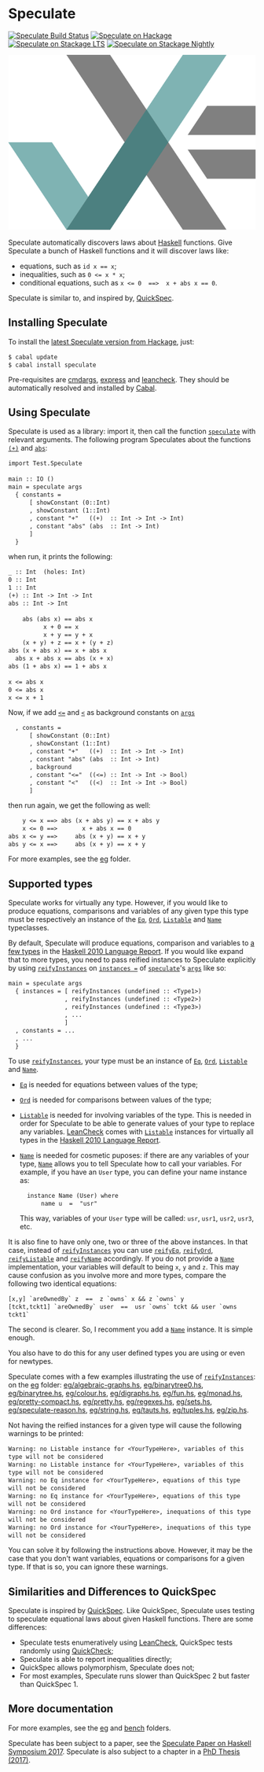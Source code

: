 Speculate
=========

[![Speculate Build Status][build-status]][build-log]
[![Speculate on Hackage][hackage-version]][speculate-on-hackage]
[![Speculate on Stackage LTS][stackage-lts-badge]][speculate-on-stackage-lts]
[![Speculate on Stackage Nightly][stackage-nightly-badge]][speculate-on-stackage-nightly]

![Speculate logo][speculate-logo]

Speculate automatically discovers laws about [Haskell] functions.
Give Speculate a bunch of Haskell functions and it will discover laws like:

  * equations, such as `id x == x`;
  * inequalities, such as `0 <= x * x`;
  * conditional equations, such as `x <= 0  ==>  x + abs x == 0`.

Speculate is similar to, and inspired by, [QuickSpec].


Installing Speculate
--------------------

To install the [latest Speculate version from Hackage], just:

	$ cabal update
	$ cabal install speculate

Pre-requisites are [cmdargs], [express] and [leancheck].
They should be automatically resolved and installed by [Cabal].


Using Speculate
---------------

Speculate is used as a library: import it, then call the function [`speculate`]
with relevant arguments.  The following program Speculates about the
functions [`(+)`] and [`abs`]:

	import Test.Speculate

	main :: IO ()
	main = speculate args
	  { constants =
	      [ showConstant (0::Int)
	      , showConstant (1::Int)
	      , constant "+"   ((+)  :: Int -> Int -> Int)
	      , constant "abs" (abs  :: Int -> Int)
	      ]
	  }

when run, it prints the following:

	_ :: Int  (holes: Int)
	0 :: Int
	1 :: Int
	(+) :: Int -> Int -> Int
	abs :: Int -> Int

	    abs (abs x) == abs x
	          x + 0 == x
	          x + y == y + x
	    (x + y) + z == x + (y + z)
	abs (x + abs x) == x + abs x
	  abs x + abs x == abs (x + x)
	abs (1 + abs x) == 1 + abs x

	x <= abs x
	0 <= abs x
	x <= x + 1


Now, if we add [`<=`] and [`<`] as background constants on [`args`]

	  , constants =
	      [ showConstant (0::Int)
	      , showConstant (1::Int)
	      , constant "+"   ((+)  :: Int -> Int -> Int)
	      , constant "abs" (abs  :: Int -> Int)
	      , background
	      , constant "<="  ((<=) :: Int -> Int -> Bool)
	      , constant "<"   ((<)  :: Int -> Int -> Bool)
	      ]

then run again, we get the following as well:

	    y <= x ==> abs (x + abs y) == x + abs y
	    x <= 0 ==>       x + abs x == 0
	abs x <= y ==>     abs (x + y) == x + y
	abs y <= x ==>     abs (x + y) == x + y

For more examples, see the [eg](eg) folder.


Supported types
---------------

Speculate works for virtually any type.
However,
if you would like to produce equations,
comparisons and variables of any given type
this type must be respectively
an instance of the [`Eq`], [`Ord`], [`Listable`] and [`Name`] typeclasses.

By default,
Speculate will produce equations, comparison and variables
to [a few types](https://github.com/rudymatela/speculate/blob/master/src/Test/Speculate/Expr/Instance.hs#L110-L151)
in the [Haskell 2010 Language Report].
If you would like expand that to more types,
you need to pass reified instances to Speculate explicitly by
using [`reifyInstances`] on [`instances =`] of [`speculate`]'s [`args`] like so:

	main = speculate args
      { instances = [ reifyInstances (undefined :: <Type1>)
                    , reifyInstances (undefined :: <Type2>)
                    , reifyInstances (undefined :: <Type3>)
					, ...
					]
      , constants = ...
	  , ...
	  }

To use [`reifyInstances`],
your type must be an instance of
[`Eq`], [`Ord`], [`Listable`] and [`Name`].

* [`Eq`]  is needed for equations between values of the type;

* [`Ord`] is needed for comparisons between values of the type;

* [`Listable`] is needed for involving variables of the type.
  This is needed in order for Speculate to be able
  to generate values of your type to replace any variables.
  [LeanCheck] comes with [`Listable`] instances
  for virtually all types in the [Haskell 2010 Language Report].

* [`Name`] is needed for cosmetic puposes:
  if there are any variables of your type,
  [`Name`] allows you to tell Speculate how to call your variables.
  For example, if you have an `User` type, you can define your name instance as:

		instance Name (User) where
			name u  =  "usr"

  This way, variables of your `User` type will be called:
  `usr`, `usr1`, `usr2`, `usr3`, etc.

It is also fine to have only one, two or three of the above instances.
In that case, instead of [`reifyInstances`]
you can use [`reifyEq`], [`reifyOrd`], [`reifyListable`] and [`reifyName`] accordingly.
If you do not provide a [`Name`] implementation,
your variables will default to being `x`, `y` and `z`.
This may cause confusion as you involve more and more types,
compare the following two identical equations:

	[x,y] `areOwnedBy` z  ==  z `owns` x && z `owns` y
	[tckt,tckt1] `areOwnedBy` user  ==  usr `owns` tckt && user `owns tckt1`

The second is clearer.
So, I recomment you add a [`Name`] instance.
It is simple enough.

You also have to do this for any user defined types you are using
or even for newtypes.

Speculate comes with a few examples illustrating the use of [`reifyInstances`]:
on the [eg](eg) folder:
[eg/algebraic-graphs.hs](eg/algebraic-graphs.hs),
[eg/binarytree0.hs](eg/binarytree0.hs),
[eg/binarytree.hs](eg/binarytree.hs),
[eg/colour.hs](eg/colour.hs),
[eg/digraphs.hs](eg/digraphs.hs),
[eg/fun.hs](eg/fun.hs),
[eg/monad.hs](eg/monad.hs),
[eg/pretty-compact.hs](eg/pretty-compact.hs),
[eg/pretty.hs](eg/pretty.hs),
[eg/regexes.hs](eg/regexes.hs),
[eg/sets.hs](eg/sets.hs),
[eg/speculate-reason.hs](eg/speculate-reason.hs),
[eg/string.hs](eg/string.hs),
[eg/tauts.hs](eg/tauts.hs),
[eg/tuples.hs](eg/tuples.hs),
[eg/zip.hs](eg/zip.hs).

Not having the reified instances for a given type will cause the following warnings to be printed:

	Warning: no Listable instance for <YourTypeHere>, variables of this type will not be considered
	Warning: no Listable instance for <YourTypeHere>, variables of this type will not be considered
	Warning: no Eq instance for <YourTypeHere>, equations of this type will not be considered
	Warning: no Eq instance for <YourTypeHere>, equations of this type will not be considered
	Warning: no Ord instance for <YourTypeHere>, inequations of this type will not be considered
	Warning: no Ord instance for <YourTypeHere>, inequations of this type will not be considered

You can solve it by following the instructions above.
However, it may be the case that you don't want variables, equations or comparisons for a given type.
If that is so, you can ignore these warnings.


Similarities and Differences to QuickSpec
-----------------------------------------

Speculate is inspired by [QuickSpec].
Like QuickSpec, Speculate uses testing to speculate equational laws about given
Haskell functions.  There are some differences:

* Speculate tests enumeratively using [LeanCheck],
  QuickSpec tests randomly using [QuickCheck];
* Speculate is able to report inequalities directly;
* QuickSpec allows polymorphism, Speculate does not;
* For most examples,
  Speculate runs slower than QuickSpec 2
  but faster than QuickSpec 1.


More documentation
------------------

For more examples, see the [eg](eg) and [bench](bench) folders.

Speculate has been subject to a paper, see the
[Speculate Paper on Haskell Symposium 2017](https://matela.com.br/paper/speculate.pdf).
Speculate is also subject to a chapter in a [PhD Thesis (2017)].

[leancheck]: https://hackage.haskell.org/package/leancheck
[LeanCheck]: https://hackage.haskell.org/package/leancheck
[express]:   https://hackage.haskell.org/package/express
[QuickSpec]: https://github.com/nick8325/quickspec
[QuickCheck]: https://hackage.haskell.org/package/QuickCheck
[cmdargs]: https://hackage.haskell.org/package/cmdargs

[Cabal]:   https://www.haskell.org/cabal
[Haskell]: https://www.haskell.org/

[PhD Thesis (2017)]: https://matela.com.br/paper/rudy-phd-thesis-2017.pdf

[`speculate`]:      https://hackage.haskell.org/package/speculate/docs/Test-Speculate.html#v:speculate
[`constant`]:       https://hackage.haskell.org/package/speculate/docs/Test-Speculate.html#v:constant
[`args`]:           https://hackage.haskell.org/package/speculate/docs/Test-Speculate.html#v:args
[`Args`]:           https://hackage.haskell.org/package/speculate/docs/Test-Speculate.html#t:Args
[`instances =`]:    https://hackage.haskell.org/package/speculate/docs/Test-Speculate.html#t:Args

[`reifyInstances`]: https://hackage.haskell.org/package/speculate/docs/Test-Speculate.html#v:reifyInstances
[`reifyEq`]:        https://hackage.haskell.org/package/speculate/docs/Test-Speculate.html#v:reifyEq
[`reifyOrd`]:       https://hackage.haskell.org/package/speculate/docs/Test-Speculate.html#v:reifyOrd
[`reifyEqOrd`]:     https://hackage.haskell.org/package/speculate/docs/Test-Speculate.html#v:reifyEqOrd
[`reifyListable`]:  https://hackage.haskell.org/package/speculate/docs/Test-Speculate.html#v:reifyListable
[`reifyName`]:      https://hackage.haskell.org/package/speculate/docs/Test-Speculate.html#v:reifyName

[`Eq`]:             https://hackage.haskell.org/package/base/docs/Prelude.html#t:Eq
[`Ord`]:            https://hackage.haskell.org/package/base/docs/Prelude.html#t:Ord
[`Listable`]:       https://hackage.haskell.org/package/leancheck/docs/Test-LeanCheck.html#t:Listable
[`Name`]:           https://hackage.haskell.org/package/speculate/docs/Test-Speculate.html#t:Name

[`(+)`]:       https://hackage.haskell.org/package/base/docs/Prelude.html#v:-43-
[`abs`]:       https://hackage.haskell.org/package/base/docs/Prelude.html#v:abs
[`<=`]:        https://hackage.haskell.org/package/base/docs/Prelude.html#v:-60--61-
[`<`]:         https://hackage.haskell.org/package/base/docs/Prelude.html#v:-60-

[Haskell 2010 Language Report]:          https://www.haskell.org/onlinereport/haskell2010/
[Haskell 2010]:                          https://www.haskell.org/onlinereport/haskell2010/
[Haskell 98]:                            https://www.haskell.org/onlinereport/

[speculate-logo]: https://github.com/rudymatela/speculate/raw/master/doc/speculate.svg?sanitize=true

[build-status]: https://travis-ci.org/rudymatela/speculate.svg?branch=master
[build-log]:    https://travis-ci.org/rudymatela/speculate
[hackage-version]: https://img.shields.io/hackage/v/speculate.svg
[latest Speculate version from Hackage]: https://hackage.haskell.org/package/speculate
[speculate-on-hackage]:                  https://hackage.haskell.org/package/speculate
[stackage-lts-badge]:            https://stackage.org/package/speculate/badge/lts
[stackage-nightly-badge]:        https://stackage.org/package/speculate/badge/nightly
[speculate-on-stackage]:         https://stackage.org/package/speculate
[speculate-on-stackage-lts]:     https://stackage.org/lts/package/speculate
[speculate-on-stackage-nightly]: https://stackage.org/nightly/package/speculate
